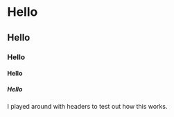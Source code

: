 # Hello
## Hello
### Hello
#### Hello
##### Hello


I played around with headers to test out how this works.
